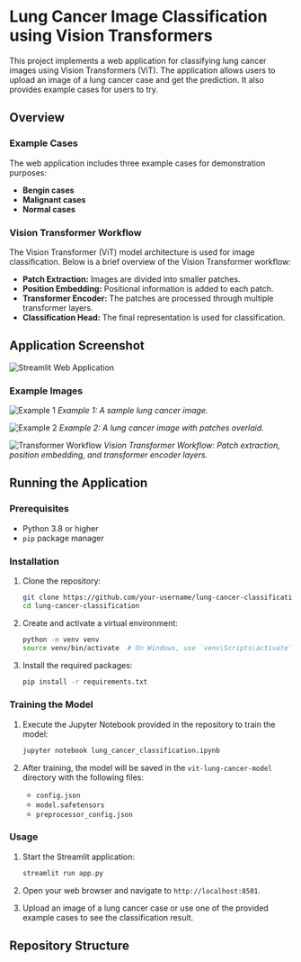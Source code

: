# Lung Cancer Image Classification using Vision Transformers

This project implements a web application for classifying lung cancer images using Vision Transformers (ViT). The application allows users to upload an image of a lung cancer case and get the prediction. It also provides example cases for users to try.

## Overview

### Example Cases

The web application includes three example cases for demonstration purposes:

- **Bengin cases**
- **Malignant cases**
- **Normal cases**

### Vision Transformer Workflow

The Vision Transformer (ViT) model architecture is used for image classification. Below is a brief overview of the Vision Transformer workflow:

- **Patch Extraction:** Images are divided into smaller patches.
- **Position Embedding:** Positional information is added to each patch.
- **Transformer Encoder:** The patches are processed through multiple transformer layers.
- **Classification Head:** The final representation is used for classification.

## Application Screenshot

![Streamlit Web Application](<img width="1049" alt="streamlit-website" src="https://github.com/user-attachments/assets/423fa1b7-8fb4-4988-95b0-a685065476f2">)

### Example Images

![Example 1](<img width="215" alt="ex-1" src="https://github.com/user-attachments/assets/c657d535-8674-4713-a47c-ae35e237ff02">)
*Example 1: A sample lung cancer image.*

![Example 2](<img width="225" alt="ex-2" src="https://github.com/user-attachments/assets/3e69bfb1-8f30-4c07-9b57-aa16dae884c9">)
*Example 2: A lung cancer image with patches overlaid.*

![Transformer Workflow](<img width="631" alt="transformer-workflow" src="https://github.com/user-attachments/assets/ebf0dd43-67c7-4f30-aaaa-cf7de06539d1">)
*Vision Transformer Workflow: Patch extraction, position embedding, and transformer encoder layers.*

## Running the Application

### Prerequisites

- Python 3.8 or higher
- `pip` package manager

### Installation

1. Clone the repository:

    ```sh
    git clone https://github.com/your-username/lung-cancer-classification.git
    cd lung-cancer-classification
    ```

2. Create and activate a virtual environment:

    ```sh
    python -m venv venv
    source venv/bin/activate  # On Windows, use `venv\Scripts\activate`
    ```

3. Install the required packages:

    ```sh
    pip install -r requirements.txt
    ```

### Training the Model

1. Execute the Jupyter Notebook provided in the repository to train the model:

    ```sh
    jupyter notebook lung_cancer_classification.ipynb
    ```

2. After training, the model will be saved in the `vit-lung-cancer-model` directory with the following files:
    - `config.json`
    - `model.safetensors`
    - `preprocessor_config.json`

### Usage

1. Start the Streamlit application:

    ```sh
    streamlit run app.py
    ```

2. Open your web browser and navigate to `http://localhost:8501`.

3. Upload an image of a lung cancer case or use one of the provided example cases to see the classification result.

## Repository Structure

